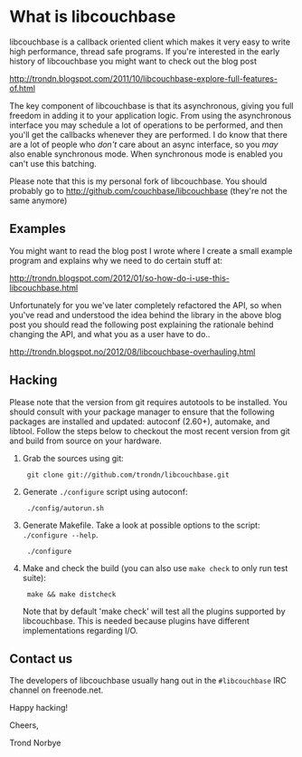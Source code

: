 What is libcouchbase
====================

libcouchbase is a callback oriented client which makes it very easy to
write high performance, thread safe programs. If you're interested in
the early history of libcouchbase you might want to check out the blog
post

http://trondn.blogspot.com/2011/10/libcouchbase-explore-full-features-of.html

The key component of libcouchbase is that its asynchronous, giving you
full freedom in adding it to your application logic. From using the
asynchronous interface you may schedule a lot of operations to be
performed, and then you'll get the callbacks whenever they are
performed. I do know that there are a lot of people who _don't_ care
about an async interface, so you _may_ also enable synchronous
mode. When synchronous mode is enabled you can't use this batching.

Please note that this is my personal fork of libcouchbase. You should
probably go to http://github.com/couchbase/libcouchbase (they're not
the same anymore)

Examples
--------

You might want to read the blog post I wrote where I create a small
example program and explains why we need to do certain stuff at:

http://trondn.blogspot.com/2012/01/so-how-do-i-use-this-libcouchbase.html

Unfortunately for you we've later completely refactored the API, so
when you've read and understood the idea behind the library in the
above blog post you should read the following post explaining the
rationale behind changing the API, and what you as a user have to do..

http://trondn.blogspot.no/2012/08/libcouchbase-overhauling.html

Hacking
-------

Please note that the version from git requires autotools to be
installed. You should consult with your package manager to ensure that
the following packages are installed and updated: autoconf (2.60+),
automake, and libtool. Follow the steps below to checkout the most
recent version from git and build from source on your hardware.

1. Grab the sources using git:

        git clone git://github.com/trondn/libcouchbase.git

2. Generate `./configure` script using autoconf:

        ./config/autorun.sh

3. Generate Makefile. Take a look at possible options to the script:
   `./configure --help`.

        ./configure

4. Make and check the build (you can also use `make check` to only run
   test suite):

        make && make distcheck

    Note that by default 'make check' will test all the plugins supported by
    libcouchbase. This is needed because plugins have different implementations
    regarding I/O.

Contact us
----------

The developers of libcouchbase usually hang out in the `#libcouchbase`
IRC channel on freenode.net.


Happy hacking!

Cheers,

Trond Norbye
